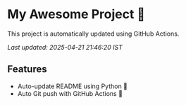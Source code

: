 # My Awesome Project 🚀

This project is automatically updated using GitHub Actions.

_Last updated: 2025-04-21 21:46:20 IST_

## Features
- Auto-update README using Python 🐍
- Auto Git push with GitHub Actions 🤖
